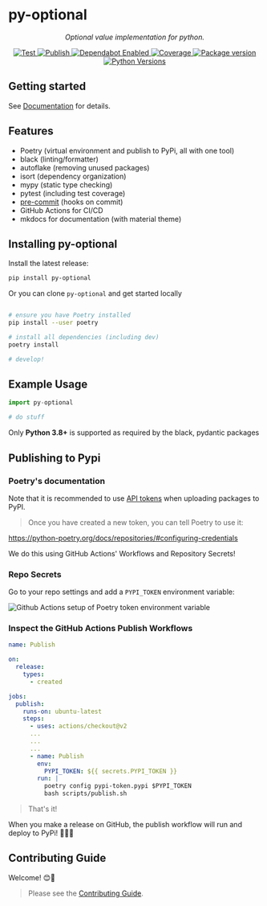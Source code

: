 # py-optional

<p align="center">
    <em>Optional value implementation for python.</em>
</p>

<p align="center">
<a href="https://github.com/francipvb/py-optional/actions?query=workflow%3ATest" target="_blank">
    <img src="https://github.com/francipvb/py-optional/workflows/Test/badge.svg" alt="Test">
</a>
<a href="https://github.com/francipvb/py-optional/actions?query=workflow%3APublish" target="_blank">
    <img src="https://github.com/francipvb/py-optional/workflows/Publish/badge.svg" alt="Publish">
</a>
<a href="https://dependabot.com/" target="_blank">
    <img src="https://flat.badgen.net/dependabot/francipvb/py-optional?icon=dependabot" alt="Dependabot Enabled">
</a>
<a href="https://codecov.io/gh/francipvb/py-optional" target="_blank">
    <img src="https://img.shields.io/codecov/c/github/francipvb/py-optional?color=%2334D058" alt="Coverage">
</a>
<a href="https://pypi.org/project/py-optional" target="_blank">
    <img src="https://img.shields.io/pypi/v/py-optional?color=%2334D058&label=pypi%20package" alt="Package version">
</a>
<a href="https://pypi.org/project/py-optional/" target="_blank">
    <img src="https://img.shields.io/pypi/pyversions/py-optional.svg" alt="Python Versions">
</a>

## Getting started

See [Documentation](https://francipvb.github.io/py-optional/) for details.

## Features

- Poetry (virtual environment and publish to PyPi, all with one tool)
- black (linting/formatter)
- autoflake (removing unused packages)
- isort (dependency organization)
- mypy (static type checking)
- pytest (including test coverage)
- [pre-commit](https://pre-commit.com/) (hooks on commit)
- GitHub Actions for CI/CD
- mkdocs for documentation (with material theme)

## Installing py-optional

Install the latest release:

```bash
pip install py-optional
```

Or you can clone `py-optional` and get started locally

```bash

# ensure you have Poetry installed
pip install --user poetry

# install all dependencies (including dev)
poetry install

# develop!

```

## Example Usage

```python
import py-optional

# do stuff
```

Only **Python 3.8+** is supported as required by the black, pydantic packages

## Publishing to Pypi

### Poetry's documentation

Note that it is recommended to use [API tokens](https://pypi.org/help/#apitoken) when uploading packages to PyPI.

> Once you have created a new token, you can tell Poetry to use it:

<https://python-poetry.org/docs/repositories/#configuring-credentials>

We do this using GitHub Actions' Workflows and Repository Secrets!

### Repo Secrets

Go to your repo settings and add a `PYPI_TOKEN` environment variable:

![Github Actions setup of Poetry token environment variable](images/Github-Secrets-PYPI_TOKEN-Setup.png)

### Inspect the GitHub Actions Publish Workflows

```yml
name: Publish

on:
  release:
    types:
      - created

jobs:
  publish:
    runs-on: ubuntu-latest
    steps:
      - uses: actions/checkout@v2
      ...
      ...
      ...
      - name: Publish
        env:
          PYPI_TOKEN: ${{ secrets.PYPI_TOKEN }}
        run: |
          poetry config pypi-token.pypi $PYPI_TOKEN
          bash scripts/publish.sh
```

> That's it!

When you make a release on GitHub, the publish workflow will run and deploy to PyPi! 🚀🎉😎

## Contributing Guide

Welcome! 😊👋

> Please see the [Contributing Guide](https://github.com/francipvb/py-optional/CONTRIBUTING.md).
